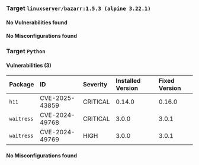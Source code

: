 
### Target `linuxserver/bazarr:1.5.3 (alpine 3.22.1)`
#### No Vulnerabilities found
#### No Misconfigurations found
### Target `Python`
#### Vulnerabilities (3)

| Package | ID | Severity | Installed Version | Fixed Version |
| :--- | :--- | :--- | :--- | :--- |
| `h11` | CVE-2025-43859 | CRITICAL | 0.14.0 | 0.16.0 |
| `waitress` | CVE-2024-49768 | CRITICAL | 3.0.0 | 3.0.1 |
| `waitress` | CVE-2024-49769 | HIGH | 3.0.0 | 3.0.1 |
#### No Misconfigurations found
